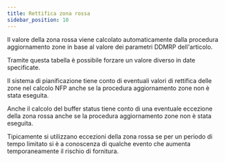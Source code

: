 ```yaml
---
title: Rettifica zona rossa
sidebar_position: 10
---
```


Il valore della zona rossa viene calcolato automaticamente dalla procedura aggiornamento zone in base al valore dei parametri DDMRP dell'articolo.

Tramite questa tabella è possibile forzare un valore diverso in date specificate.

Il sistema di pianificazione tiene conto di eventuali valori di rettifica delle zone nel calcolo NFP anche se la procedura aggiornamento zone non è stata eseguita.

Anche il calcolo del buffer status tiene conto di una eventuale eccezione della zona rossa anche se la procedura aggiornamento zone non è stata eseguita.

Tipicamente si utilizzano eccezioni della zona rossa se per un periodo di tempo limitato si è a conoscenza di qualche evento che aumenta temporaneamente il rischio di fornitura.
